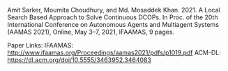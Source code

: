 Amit Sarker, Moumita Choudhury, and Md. Mosaddek Khan. 2021. A Local Search Based Approach to Solve Continuous DCOPs. In Proc. of the 20th International Conference on Autonomous Agents and Multiagent Systems (AAMAS 2021), Online, May 3–7, 2021, IFAAMAS, 9 pages.

Paper Links:
IFAAMAS: http://www.ifaamas.org/Proceedings/aamas2021/pdfs/p1019.pdf
ACM-DL: https://dl.acm.org/doi/10.5555/3463952.3464083

